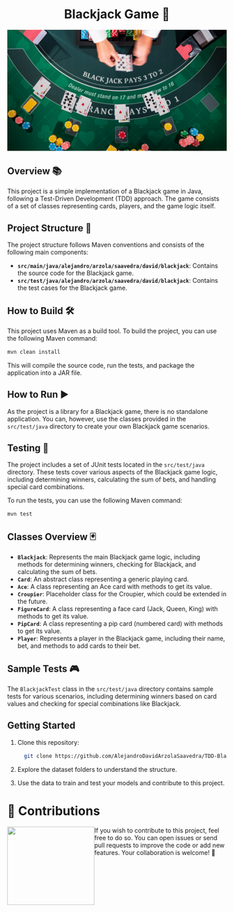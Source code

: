 <h1 align="center">Blackjack Game 🎲</h1>

<img style="width=1rem;" src="top-view-of-blackjack-table.png"/>

## Overview 📚

This project is a simple implementation of a Blackjack game in Java, following a Test-Driven Development (TDD) approach. The game consists of a set of classes representing cards, players, and the game logic itself.

## Project Structure 📂

The project structure follows Maven conventions and consists of the following main components:

- **`src/main/java/alejandro/arzola/saavedra/david/blackjack`**: Contains the source code for the Blackjack game.
- **`src/test/java/alejandro/arzola/saavedra/david/blackjack`**: Contains the test cases for the Blackjack game.

## How to Build 🛠️

This project uses Maven as a build tool. To build the project, you can use the following Maven command:

```bash
mvn clean install
```

This will compile the source code, run the tests, and package the application into a JAR file.

## How to Run ▶️

As the project is a library for a Blackjack game, there is no standalone application. You can, however, use the classes provided in the `src/test/java` directory to create your own Blackjack game scenarios.

## Testing 🧪

The project includes a set of JUnit tests located in the `src/test/java` directory. These tests cover various aspects of the Blackjack game logic, including determining winners, calculating the sum of bets, and handling special card combinations.

To run the tests, you can use the following Maven command:

```bash
mvn test
```

## Classes Overview 🃏

- **`Blackjack`**: Represents the main Blackjack game logic, including methods for determining winners, checking for Blackjack, and calculating the sum of bets.
- **`Card`**: An abstract class representing a generic playing card.
- **`Ace`**: A class representing an Ace card with methods to get its value.
- **`Croupier`**: Placeholder class for the Croupier, which could be extended in the future.
- **`FigureCard`**: A class representing a face card (Jack, Queen, King) with methods to get its value.
- **`PipCard`**: A class representing a pip card (numbered card) with methods to get its value.
- **`Player`**: Represents a player in the Blackjack game, including their name, bet, and methods to add cards to their bet.

## Sample Tests 🎮

The `BlackjackTest` class in the `src/test/java` directory contains sample tests for various scenarios, including determining winners based on card values and checking for special combinations like Blackjack.


## Getting Started

1. Clone this repository:

   ```bash
     git clone https://github.com/AlejandroDavidArzolaSaavedra/TDD-Black-Jack.git
   ```

2. Explore the dataset folders to understand the structure.

3. Use the data to train and test your models and contribute to this project.

# 🤝 Contributions
<img align="left" width="200" height="180" src="https://github.com/AlejandroDavidArzolaSaavedra/CNN-CT-BRAIN/assets/90756437/3bf833fa-828e-467c-89b8-0ea4a077d3ea"></a>
If you wish to contribute to this project, feel free to do so. You can open issues or send pull requests to improve the code or add new features. Your collaboration is welcome! 🚀



